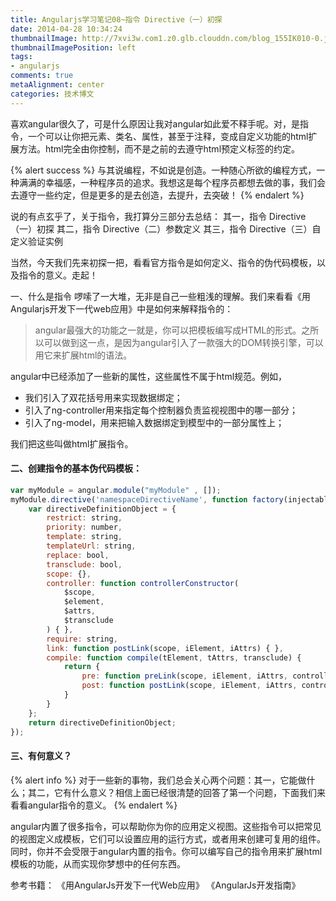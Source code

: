 ```yaml
---
title: Angularjs学习笔记08~指令 Directive（一）初探
date: 2014-04-28 10:34:24
thumbnailImage: http://7xvi3w.com1.z0.glb.clouddn.com/blog_155IK010-0.jpg
thumbnailImagePosition: left
tags: 
- angularjs
comments: true
metaAlignment: center
categories: 技术博文
---
```

喜欢angular很久了，可是什么原因让我对angular如此爱不释手呢。对，是指令，一个可以让你把元素、类名、属性，甚至于注释，变成自定义功能的html扩展方法。html完全由你控制，而不是之前的去遵守html预定义标签的约定。
<!-- more -->
{% alert success %}
与其说编程，不如说是创造。一种随心所欲的编程方式，一种满满的幸福感，一种程序员的追求。我想这是每个程序员都想去做的事，我们会去遵守一些约定，但是更多的是去创造，去提升，去突破！
{% endalert %}


说的有点玄乎了，关于指令，我打算分三部分去总结：
其一，指令 Directive（一）初探
其二，指令 Directive（二）参数定义
其三，指令 Directive（三）自定义验证实例

当然，今天我们先来初探一把，看看官方指令是如何定义、指令的伪代码模板，以及指令的意义。走起！

一、什么是指令
啰嗦了一大堆，无非是自己一些粗浅的理解。我们来看看《用Angularjs开发下一代web应用》中是如何来解释指令的：

> angular最强大的功能之一就是，你可以把模板编写成HTML的形式。之所以可以做到这一点，是因为angular引入了一款强大的DOM转换引擎，可以用它来扩展html的语法。

angular中已经添加了一些新的属性，这些属性不属于html规范。例如，
- 我们引入了双花括号用来实现数据绑定；
- 引入了ng-controller用来指定每个控制器负责监视视图中的哪一部分；
- 引入了ng-model，用来把输入数据绑定到模型中的一部分属性上；

我们把这些叫做html扩展指令。

#### 二、创建指令的基本伪代码模板：
```js
var myModule = angular.module("myModule" , []);
myModule.directive('namespaceDirectiveName', function factory(injectables) {
    var directiveDefinitionObject = {
        restrict: string,
        priority: number,
        template: string,
        templateUrl: string,
        replace: bool,
        transclude: bool,
        scope: {},
        controller: function controllerConstructor(
            $scope,
            $element,
            $attrs,
            $transclude
        ) { },
        require: string,
        link: function postLink(scope, iElement, iAttrs) { },
        compile: function compile(tElement, tAttrs, transclude) {
            return {
                pre: function preLink(scope, iElement, iAttrs, controller) { },
                post: function postLink(scope, iElement, iAttrs, controller) { }
            }
        }
    };
    return directiveDefinitionObject;
});
```

#### 三、有何意义？
{% alert info %}
对于一些新的事物，我们总会关心两个问题：其一，它能做什么；其二，它有什么意义？相信上面已经很清楚的回答了第一个问题，下面我们来看看angular指令的意义。
{% endalert %}


angular内置了很多指令，可以帮助你为你的应用定义视图。这些指令可以把常见的视图定义成模板，它们可以设置应用的运行方式，或者用来创建可复用的组件。同时，你并不会受限于angular内置的指令。你可以编写自己的指令用来扩展html模板的功能，从而实现你梦想中的任何东西。

参考书籍：
《用AngularJs开发下一代Web应用》
《AngularJs开发指南》











